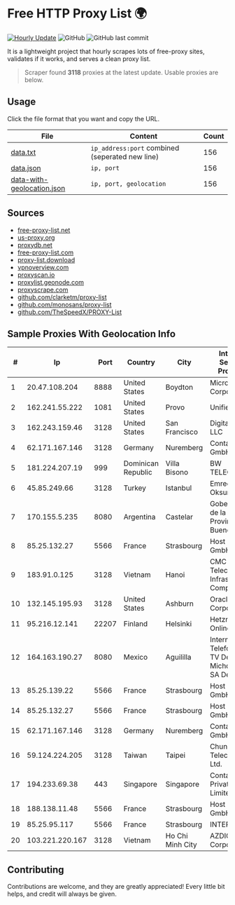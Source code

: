 
# Free HTTP Proxy List 🌍

[![Hourly Update](https://github.com/mertguvencli/http-proxy-list/actions/workflows/main.yml/badge.svg?branch=main)](https://github.com/mertguvencli/http-proxy-list/actions/workflows/main.yml)
![GitHub](https://img.shields.io/github/license/mertguvencli/http-proxy-list)
![GitHub last commit](https://img.shields.io/github/last-commit/mertguvencli/http-proxy-list)

It is a lightweight project that hourly scrapes lots of free-proxy sites, validates if it works, and serves a clean proxy list.


> Scraper found **3118** proxies at the latest update. Usable proxies are below.

## Usage

Click the file format that you want and copy the URL.


|File|Content|Count|
|----|-------|-----|
|[data.txt](https://raw.githubusercontent.com/mertguvencli/http-proxy-list/main/proxy-list/data.txt)|`ip_address:port` combined (seperated new line)|156|
|[data.json](https://raw.githubusercontent.com/mertguvencli/http-proxy-list/main/proxy-list/data.json)|`ip, port`|156|
|[data-with-geolocation.json](https://raw.githubusercontent.com/mertguvencli/http-proxy-list/main/proxy-list/data-with-geolocation.json)|`ip, port, geolocation`|156|

## Sources

* [free-proxy-list.net](https://free-proxy-list.net)
* [us-proxy.org](https://www.us-proxy.org)
* [proxydb.net](http://proxydb.net)
* [free-proxy-list.com](https://free-proxy-list.com/?page=&port=&type%5B%5D=http&type%5B%5D=https&up_time=0&search=Search)
* [proxy-list.download](https://www.proxy-list.download/HTTP)
* [vpnoverview.com](https://vpnoverview.com/privacy/anonymous-browsing/free-proxy-servers)
* [proxyscan.io](https://www.proxyscan.io)
* [proxylist.geonode.com](https://proxylist.geonode.com/api/proxy-list?limit=300&page=1&sort_by=lastChecked&sort_type=desc&protocols=http,https)
* [proxyscrape.com](https://api.proxyscrape.com/v2/?request=displayproxies&protocol=http&timeout=10000&country=all&ssl=all&anonymity=all)
* [github.com/clarketm/proxy-list](https://raw.githubusercontent.com/clarketm/proxy-list/master/proxy-list-raw.txt)
* [github.com/monosans/proxy-list](https://raw.githubusercontent.com/monosans/proxy-list/main/proxies/http.txt)
* [github.com/TheSpeedX/PROXY-List](https://raw.githubusercontent.com/TheSpeedX/PROXY-List/master/http.txt)


## Sample Proxies With Geolocation Info

|#|Ip|Port|Country|City|Internet Service Provider|
|-|--|----|-------|----|-------------------------|
|1|20.47.108.204|8888|United States|Boydton|Microsoft Corporation|
|2|162.241.55.222|1081|United States|Provo|Unified Layer|
|3|162.243.159.46|3128|United States|San Francisco|DigitalOcean, LLC|
|4|62.171.167.146|3128|Germany|Nuremberg|Contabo GmbH|
|5|181.224.207.19|999|Dominican Republic|Villa Bisono|BW TELECOM|
|6|45.85.249.66|3128|Turkey|Istanbul|Emrecan Oksum|
|7|170.155.5.235|8080|Argentina|Castelar|Gobernacion de la Provincia de Buenos Aires|
|8|85.25.132.27|5566|France|Strasbourg|Host Europe GmbH|
|9|183.91.0.125|3128|Vietnam|Hanoi|CMC Telecom Infrastructure Company|
|10|132.145.195.93|3128|United States|Ashburn|Oracle Corporation|
|11|95.216.12.141|22207|Finland|Helsinki|Hetzner Online GmbH|
|12|164.163.190.27|8080|Mexico|Aguililla|Internet Telefonia Y TV De Michoacan SA De CV|
|13|85.25.139.22|5566|France|Strasbourg|Host Europe GmbH|
|14|85.25.132.27|5566|France|Strasbourg|Host Europe GmbH|
|15|62.171.167.146|3128|Germany|Nuremberg|Contabo GmbH|
|16|59.124.224.205|3128|Taiwan|Taipei|Chunghwa Telecom Co., Ltd.|
|17|194.233.69.38|443|Singapore|Singapore|Contabo Asia Private Limited|
|18|188.138.11.48|5566|France|Strasbourg|Host Europe GmbH|
|19|85.25.95.117|5566|France|Strasbourg|INTERGENIA|
|20|103.221.220.167|3128|Vietnam|Ho Chi Minh City|AZDIGI Corporation|



## Contributing

Contributions are welcome, and they are greatly appreciated! Every
little bit helps, and credit will always be given.

